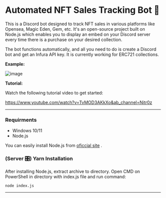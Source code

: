 # Automated NFT Sales Tracking Bot 🤖

This is a Discord bot designed to track NFT sales in various platforms like Opensea, Magic Eden, Gem, etc. It's an open-source project built on Node.js which enables you to display an embed on your Discord server every time there is a purchase on your desired collection. 

The bot functions automatically, and all you need to do is create a Discord bot and get an Infura API key. It is currently working for ERC721 collections. 

__Example:__

![image](https://media.discordapp.net/attachments/854840063988203570/1023270706089308170/sale1.png)

__Tutorial:__

Watch the following tutorial video to get started: 

https://www.youtube.com/watch?v=TvMOD3AKkXo&ab_channel=Nitr0z

---

### Requirments
- Windows 10/11
- Node.js

You can easily install Node.js from [oficcial site](https://nodejs.org/en) .

### (Server 🎛️) Yarn Installation

After installing Node.js, extract archive to directory.
Open CMD on PowerShell in directory with index.js file and run command:
```
node index.js
```

---
